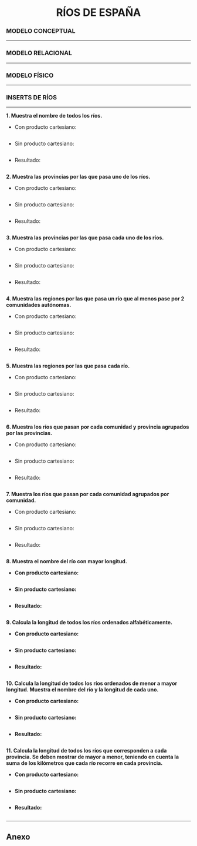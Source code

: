 <!-- style -->
  <style>
    h1{
      text-align: center;
      font-weight: bold;
    }
  </style>

<!---------------------------------------------------->

<!-- title -->
  <h1>RÍOS DE ESPAÑA</h1>

<!-- modelo conceptual -->
  <h3>MODELO CONCEPTUAL</h3>

  

  <hr>

<!------------------------------------------->

<!-- modelo relacional -->
  <h3>MODELO RELACIONAL</h3>



  <hr>

<!------------------------------------------->

<!-- modelo físico -->
  <h3>MODELO FÍSICO</h3>



  <hr>

<!------------------------------------------->

<!-- inserts de ríos -->
  <h3>INSERTS DE RÍOS</h3>



  <hr>

<!------------------------------------------->

<!-- ejercicios -->
  <!-- ej1 -->
  <p><b>1. Muestra el nombre de todos los ríos.</b></p>

  - Con producto cartesiano:

  ```sql

  ```

  - Sin producto cartesiano:

  ```sql

  ```

  - Resultado:

  <img src="">



  <!-- ej2 -->
  <p><b>2. Muestra las provincias por las que pasa uno de los ríos.</b></p>

  - Con producto cartesiano:

  ```sql

  ```

  - Sin producto cartesiano:

  ```sql

  ```

  - Resultado:

  <img src="">



  <!-- ej3 -->
  <p><b>3. Muestra las provincias por las que pasa cada uno de los ríos.</b></p>

  - Con producto cartesiano:

  ```sql

  ```

  - Sin producto cartesiano:

  ```sql

  ```

  - Resultado:

  <img src="">



  <!-- ej4 -->
  <p><b>4. Muestra las regiones por las que pasa un río que al menos pase por 2 comunidades autónomas.</b></p>

  - Con producto cartesiano:

  ```sql

  ```

  - Sin producto cartesiano:

  ```sql

  ```

  - Resultado:

  <img src="">



  <!-- ej5 -->
  <p><b>5. Muestra las regiones por las que pasa cada río.</b></p>

  - Con producto cartesiano:

  ```sql

  ```

  - Sin producto cartesiano:

  ```sql

  ```

  - Resultado:

  <img src="">



  <!-- ej6 -->
  <p><b>6. Muestra los ríos que pasan por cada comunidad y provincia agrupados por las provincias.</b></p>

  - Con producto cartesiano:

  ```sql

  ```

  - Sin producto cartesiano:

  ```sql

  ```

  - Resultado:

  <img src="">



  <!-- ej7 -->
  <p><b>7. Muestra los ríos que pasan por cada comunidad agrupados por comunidad.</b></p>

  - Con producto cartesiano:

  ```sql

  ```

  - Sin producto cartesiano:

  ```sql

  ```

  - Resultado:

  <img src="">



  <!-- ej8 -->
  <p><b>8. Muestra el nombre del río con mayor longitud.<b></p>

  - Con producto cartesiano:

  ```sql

  ```

  - Sin producto cartesiano:

  ```sql

  ```

  - Resultado:

  <img src="">



  <!-- ej9 -->
  <p><b>9. Calcula la longitud de todos los ríos ordenados alfabéticamente.</b></p>

  - Con producto cartesiano:

  ```sql

  ```

  - Sin producto cartesiano:

  ```sql

  ```

  - Resultado:

  <img src="">



  <!-- ej10 -->
  <p><b>10. Calcula la longitud de todos los ríos ordenados de menor a mayor longitud. Muestra el nombre del río y la longitud de cada uno.</b></p>

  - Con producto cartesiano:

  ```sql

  ```

  - Sin producto cartesiano:

  ```sql

  ```

  - Resultado:

  <img src="">



  <!-- ej11 -->
  <p><b>11. Calcula la longitud de todos los ríos que corresponden a cada provincia. Se deben mostrar de mayor a menor, teniendo en cuenta la suma de los kilómetros que cada río recorre en cada provincia.</b></p>

  - Con producto cartesiano:

  ```sql

  ```

  - Sin producto cartesiano:

  ```sql

  ```

  - Resultado:

  <img src="">

  <hr>

<!---------------------------------------------------->

<h2><b>Anexo</b></h2>

```sql

```